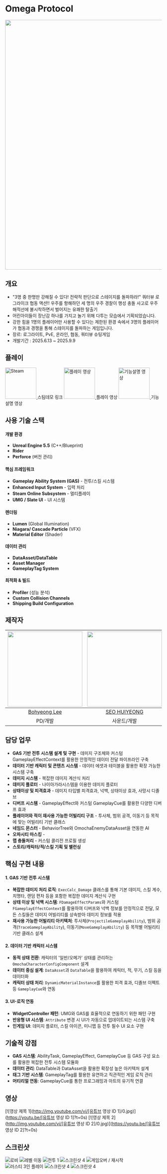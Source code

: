 # Omega Protocol

<div align="center">
  <a href="https://store.steampowered.com/app/3891070/Omega_Protocol_Demo/" target="_blank">
    <img src="https://github.com/kofeeel/OmegaProtocol/blob/main/Image/omegaimage.png" width="800"/>
  </a>
  

</div>

## 개요
* "3명 중 한명만 강해질 수 있다! 전략적 판단으로 스테이지를 돌파하라!" 쿼터뷰 로그라이크 협동 액션!! 우주를 항해하던 세 명의 우주 경찰이 행성 충돌 사고로 우주 해적선에 불시착하면서 벌어지는 유쾌한 탈출기
* 어린아이들이 장난감 하나를 가지고 놀기 위해 다투는 모습에서 기획되었습니다.
* 강한 힘을 1명의 플레이어만 사용할 수 있다는 제한된 환경 속에서 3명의 플레이어가 협동과 경쟁을 통해 스테이지를 돌파하는 게임입니다.
* 장르: 로그라이트, PvE, 온라인, 협동, 쿼터뷰 슈팅게임
* 개발기간 : 2025.6.13 ~ 2025.9.9

## 플레이
<a href="https://store.steampowered.com/app/3891070/Omega_Protocol_Demo/" target="_blank">
  <img src="https://upload.wikimedia.org/wikipedia/commons/thumb/8/83/Steam_icon_logo.svg/512px-Steam_icon_logo.svg.png" alt="Steam" width="100"/>
</a>
스팀데모 링크
<a href="https://youtu.be/Iia-4RZ8x-8?si=UYuBpHaU8vrV6uMW" target="_blank">
  <img src="https://i.namu.wiki/i/96PzWjU0X4PJWSDG6rRFFgG3dkGLIw06-YMpHg_CVHnURSIHuxA9sF9CrJoXsZISwWeo19Y3LgIQnL1krbrcOg.svg" alt="플레이 영상" width="100"/>
</a>
플레이 영상
<a href="https://drive.google.com/file/d/1PXTkZG2929e6r2iOkmVmSGP7RowUyHFd/view?usp=sharing="_blank">
  <img src="https://cdn-icons-png.flaticon.com/512/152/152810.png" alt="기능설명 영상" width="100"/>
</a>
기능설명 영상

## 사용 기술 스택
#### 개발 환경
* **Unreal Engine 5.5** (C++/Blueprint)
* **Rider**
* **Perforce** (버전 관리)

#### 핵심 프레임워크
* **Gameplay Ability System (GAS)** - 전투/스킬 시스템
* **Enhanced Input System** - 입력 처리
* **Steam Online Subsystem** - 멀티플레이
* **UMG / Slate UI** - UI 시스템
  
#### 렌더링
* **Lumen** (Global Illumination)
* **Niagara/ Cascade Particle** (VFX)
* **Material Editor** (Shader)

#### 데이터 관리
* **DataAsset/DataTable**
* **Asset Manager**
* **GameplayTag System**

#### 최적화 & 빌드
* **Profiler** (성능 분석)
* **Custom Collision Channels**
* **Shipping Build Configuration**

## 제작자
|<img src="https://github.com/leebo155.png" width=240>|<img src="https://github.com/shng6815.png" width="240">|<img src="https://github.com/kofeeel.png" width=240>|<img src="https://github.com/Baekbanjang.png" width=240>|<img src="https://github.com/chaseunggeun.png" width=240>|
|:--:|:--:|:--:|:--:|:--:|
|[Bohyeong Lee](https://github.com/leebo155)|[SEO HUIYEONG](https://github.com/shng6815)|[Hasimu](https://github.com/kofeeel)|[Baekbanjang](https://github.com/Baekbanjang)|[chaseunggeun](https://github.com/chaseunggeun)|
|PD/개발|사운드/개발|기획/개발|시네마틱/개발|PM/개발|

## 담당 업무
* **GAS 기반 전투 시스템 설계 및 구현** - 데미지 구조체와 커스텀 GameplayEffectContext를 활용한 안정적인 데이터 전달 파이프라인 구축
* **데이터 기반 캐릭터 및 콘텐츠 시스템** - 데이터 에셋과 테이블을 활용한 확장 가능한 시스템 구축
* **데미지 시스템** - 복잡한 데미지 계산식 처리 
* **데미지 플로터** - 나이아가라시스템을 이용한 데미지 플로터
* **상태이상 및 피격효과** - 데미지 타입별 피격효과, 넉백, 상태이상 효과, 사망시 디졸브 
* **디버프 시스템** - GameplayEffect와 커스텀 GameplayCue를 활용한 다양한 디버프 효과 
* **플레이어와 적이 재사용 가능한 어빌리티 구조** - 투사체, 범위 공격, 이동기 등 목적에 맞는 어빌리티 기반 클래스 
* **네임드 몬스터** - BehaviorTree와 OmochaEnemyDataAsset을 연동한 AI 
* **오파시티 마스킹** - 
* **맵 충돌처리** - 커스텀 콜리전 프로필 생성
* **스토리/캐릭터/적/스킬 기획 및 밸런싱** 

## 핵심 구현 내용

#### 1. GAS 기반 전투 시스템
* **복잡한 데미지 처리 로직**: `ExecCalc_Damage` 클래스를 통해 기본 데미지, 스킬 계수, 치명타, 랜덤 편차 등을 포함한 복잡한 데미지 계산식 구현
* **상태 이상 및 넉백 시스템**: `FDamageEffectParams`와 커스텀 `FGameplayEffectContext`를 활용하여 디버프와 넉백 정보를 안정적으로 전달, 모든 스킬들은 데미지 어빌리티를 상속받아 데미지 정보를 적용
* **재사용 가능한 어빌리티 아키텍처**: 투사체(`ProjectileGameplayAbility`), 범위 공격(`TraceGameplayAbility`), 이동기(`MoveGameplayAbility`) 등 목적별 어빌리티 기반 클래스 설계

#### 2. 데이터 기반 캐릭터 시스템
* **동적 상태 전환**: 캐릭터의 '일반/오메가' 상태를 관리하는 `OmochaCharacterConfigComponent` 설계
* **데이터 중심 설계**: `DataAsset`과 `DataTable`을 활용하여 캐릭터, 적, 무기, 스킬 등을 데이터화
* **캐릭터 상태 처리**: `DynamicMaterialInstance`를 활용한 피격 효과, 디졸브 이펙트 등 `GameplayCue`와 연동

#### 3. UI-로직 연동
* **WidgetController 패턴**: UMG와 GAS를 효율적으로 연동하기 위한 패턴 구현
* **반응형 UI 시스템**: `Attribute` 변경 시 UI가 자동으로 업데이트되는 시스템 구축
* **인게임 UI**: 데미지 플로터, 스킬 아이콘, 미니맵 등 전투 필수 UI 요소 구현

## 기술적 강점
* **GAS 시스템**: AbilityTask, GameplayEffect, GameplayCue 등 GAS 구성 요소를 활용한 복잡한 전투 시스템 모듈화
* **데이터 관리**: DataTable과 DataAsset을 활용한 확장성 높은 아키텍처 설계
* **태그 기반 시스템**: GameplayTag를 활용한 유연하고 직관적인 게임 로직 관리
* **머티리얼 연동**: GameplayCue를 통한 프로그래밍과 아트의 유기적 연결

## 영상
[![영상 제목 1](http://img.youtube.com/vi/[유튜브 영상 ID 1]/0.jpg)](https://youtu.be/[유튜브 영상 ID 1]?t=0s)
[![영상 제목 2](http://img.youtube.com/vi/[유튜브 영상 ID 2]/0.jpg)](https://youtu.be/[유튜브 영상 ID 2]?t=0s)

## 스크린샷
![로비](https://github.com/kofeeel/OmegaProtocol/blob/main/Image/1.png?raw=true)
![레벨 이동](https://github.com/kofeeel/OmegaProtocol/blob/main/Image/2.png?raw=true)
![전투 1](https://github.com/kofeeel/OmegaProtocol/blob/main/Image/3.png?raw=true)
![스크린샷 4](https://github.com/kofeeel/OmegaProtocol/blob/main/Image/4.png?raw=true)
![게임오버 / 재시작](https://github.com/kofeeel/OmegaProtocol/blob/main/Image/5.png?raw=true)
![러스티 3인 플레이](https://github.com/kofeeel/OmegaProtocol/blob/main/Image/6.png?raw=true)
![스크린샷 4](https://github.com/kofeeel/OmegaProtocol/blob/main/Image/8.png?raw=true)
![스크린샷 4](https://github.com/kofeeel/OmegaProtocol/blob/main/Image/9.png?raw=true)
